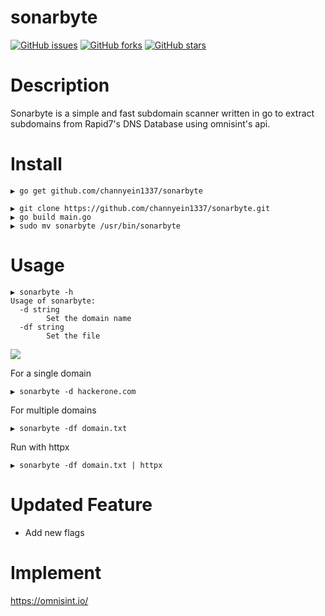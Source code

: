 # sonarbyte
[![GitHub issues](https://img.shields.io/github/issues/channyein1337/sonarbyte)](https://github.com/channyein1337/sonarbyte/issues)
[![GitHub forks](https://img.shields.io/github/forks/channyein1337/sonarbyte)](https://github.com/channyein1337/sonarbyte/network)
[![GitHub stars](https://img.shields.io/github/stars/channyein1337/sonarbyte)](https://github.com/channyein1337/sonarbyte/stargazers)

# Description
Sonarbyte is a simple and fast subdomain scanner written in go to extract subdomains from Rapid7's DNS Database using omnisint's api.

# Install
```
▶ go get github.com/channyein1337/sonarbyte
```
```
▶ git clone https://github.com/channyein1337/sonarbyte.git
▶ go build main.go
▶ sudo mv sonarbyte /usr/bin/sonarbyte
```
# Usage
```
▶ sonarbyte -h
Usage of sonarbyte:
  -d string
        Set the domain name
  -df string
        Set the file
```
![](https://raw.githubusercontent.com/channyein1337/sonarbyte/main/image/sonarbyte.png)

For a single domain
```
▶ sonarbyte -d hackerone.com 
```
For multiple domains
```
▶ sonarbyte -df domain.txt
```
Run with httpx
```
▶ sonarbyte -df domain.txt | httpx
```

# Updated Feature
- Add new flags


# Implement

https://omnisint.io/
